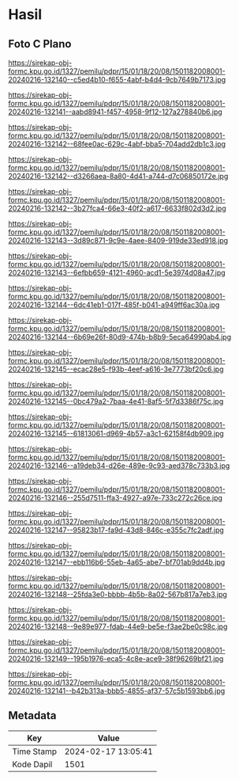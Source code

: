 # Hasil

## Foto C Plano

https://sirekap-obj-formc.kpu.go.id/1327/pemilu/pdpr/15/01/18/20/08/1501182008001-20240216-132140--c5ed4b10-f655-4abf-b4d4-9cb7649b7173.jpg

https://sirekap-obj-formc.kpu.go.id/1327/pemilu/pdpr/15/01/18/20/08/1501182008001-20240216-132141--aabd8941-f457-4958-9f12-127a278840b6.jpg

https://sirekap-obj-formc.kpu.go.id/1327/pemilu/pdpr/15/01/18/20/08/1501182008001-20240216-132142--68fee0ac-629c-4abf-bba5-704add2db1c3.jpg

https://sirekap-obj-formc.kpu.go.id/1327/pemilu/pdpr/15/01/18/20/08/1501182008001-20240216-132142--d3266aea-8a80-4d41-a744-d7c06850172e.jpg

https://sirekap-obj-formc.kpu.go.id/1327/pemilu/pdpr/15/01/18/20/08/1501182008001-20240216-132142--3b27fca4-66e3-40f2-a617-6633f802d3d2.jpg

https://sirekap-obj-formc.kpu.go.id/1327/pemilu/pdpr/15/01/18/20/08/1501182008001-20240216-132143--3d89c871-9c9e-4aee-8409-919de33ed918.jpg

https://sirekap-obj-formc.kpu.go.id/1327/pemilu/pdpr/15/01/18/20/08/1501182008001-20240216-132143--6efbb659-4121-4960-acd1-5e3974d08a47.jpg

https://sirekap-obj-formc.kpu.go.id/1327/pemilu/pdpr/15/01/18/20/08/1501182008001-20240216-132144--6dc41eb1-017f-485f-b041-a949ff6ac30a.jpg

https://sirekap-obj-formc.kpu.go.id/1327/pemilu/pdpr/15/01/18/20/08/1501182008001-20240216-132144--6b69e26f-80d9-474b-b8b9-5eca64990ab4.jpg

https://sirekap-obj-formc.kpu.go.id/1327/pemilu/pdpr/15/01/18/20/08/1501182008001-20240216-132145--ecac28e5-f93b-4eef-a616-3e7773bf20c6.jpg

https://sirekap-obj-formc.kpu.go.id/1327/pemilu/pdpr/15/01/18/20/08/1501182008001-20240216-132145--0bc479a2-7baa-4e41-8af5-5f7d3386f75c.jpg

https://sirekap-obj-formc.kpu.go.id/1327/pemilu/pdpr/15/01/18/20/08/1501182008001-20240216-132145--61813061-d969-4b57-a3c1-62158f4db909.jpg

https://sirekap-obj-formc.kpu.go.id/1327/pemilu/pdpr/15/01/18/20/08/1501182008001-20240216-132146--a19deb34-d26e-489e-9c93-aed378c733b3.jpg

https://sirekap-obj-formc.kpu.go.id/1327/pemilu/pdpr/15/01/18/20/08/1501182008001-20240216-132146--255d7511-ffa3-4927-a97e-733c272c26ce.jpg

https://sirekap-obj-formc.kpu.go.id/1327/pemilu/pdpr/15/01/18/20/08/1501182008001-20240216-132147--95823b17-fa9d-43d8-846c-e355c7fc2adf.jpg

https://sirekap-obj-formc.kpu.go.id/1327/pemilu/pdpr/15/01/18/20/08/1501182008001-20240216-132147--ebb116b6-55eb-4a65-abe7-bf701ab9dd4b.jpg

https://sirekap-obj-formc.kpu.go.id/1327/pemilu/pdpr/15/01/18/20/08/1501182008001-20240216-132148--25fda3e0-bbbb-4b5b-8a02-567b817a7eb3.jpg

https://sirekap-obj-formc.kpu.go.id/1327/pemilu/pdpr/15/01/18/20/08/1501182008001-20240216-132148--9e89e977-fdab-44e9-be5e-f3ae2be0c98c.jpg

https://sirekap-obj-formc.kpu.go.id/1327/pemilu/pdpr/15/01/18/20/08/1501182008001-20240216-132149--195b1976-eca5-4c8e-ace9-38f96269bf21.jpg

https://sirekap-obj-formc.kpu.go.id/1327/pemilu/pdpr/15/01/18/20/08/1501182008001-20240216-132141--b42b313a-bbb5-4855-af37-57c5b1593bb6.jpg


## Metadata

| Key        | Value               |
| ---------- | ------------------- |
| Time Stamp | 2024-02-17 13:05:41 |
| Kode Dapil | 1501                |



